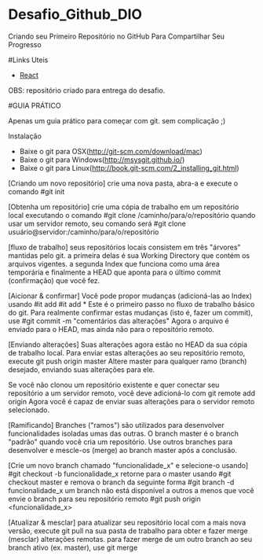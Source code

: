 # Desafio_Github_DIO
Criando seu Primeiro Repositório no GitHub Para Compartilhar Seu Progresso

#Links Uteis
- [React](https://aboutreact.com/react-native-app-intro-slider/)

OBS: repositório criado para entrega do desafio.

#GUIA PRÁTICO

Apenas um guia prático para começar com git. sem complicação ;)

Instalação
- Baixe o git para OSX(http://git-scm.com/download/mac)
- Baixe o git para Windows(http://msysgit.github.io/)
- Baixe o git para Linux(http://book.git-scm.com/2_installing_git.html)

[Criando um novo repositório]
crie uma nova pasta, abra-a e execute o comando
#git init

[Obtenha um repositório]
crie uma cópia de trabalho em um repositório local executando o comando
#git clone /caminho/para/o/repositório
quando usar um servidor remoto, seu comando será
#git clone usuário@servidor:/caminho/para/o/repositório

[fluxo de trabalho]
seus repositórios locais consistem em três "árvores" mantidas pelo git. a primeira delas é sua Working Directory que contém os arquivos vigentes. a segunda Index que funciona como uma área temporária e finalmente a HEAD que aponta para o último commit (confirmação) que você fez.

[Aicionar & confirmar]
Você pode propor mudanças (adicioná-las ao Index) usando
#it add <arquivo>
#it add *
Este é o primeiro passo no fluxo de trabalho básico do git. Para realmente confirmar estas mudanças (isto é, fazer um commit), use
#git commit -m "comentários das alterações"
Agora o arquivo é enviado para o HEAD, mas ainda não para o repositório remoto.
  
[Enviando alterações]
Suas alterações agora estão no HEAD da sua cópia de trabalho local. Para enviar estas alterações ao seu repositório remoto, execute
git push origin master
Altere master para qualquer ramo (branch) desejado, enviando suas alterações para ele.

Se você não clonou um repositório existente e quer conectar seu repositório a um servidor remoto, você deve adicioná-lo com
git remote add origin <servidor>
Agora você é capaz de enviar suas alterações para o servidor remoto selecionado.
  
[Ramificando]
Branches ("ramos") são utilizados para desenvolver funcionalidades isoladas umas das outras. O branch master é o branch "padrão" quando você cria um repositório. Use outros branches para desenvolver e mescle-os (merge) ao branch master após a conclusão.
  
[Crie um novo branch chamado "funcionalidade_x" e selecione-o usando]
#git checkout -b funcionalidade_x
retorne para o master usando
#git checkout master
e remova o branch da seguinte forma
#git branch -d funcionalidade_x
um branch não está disponível a outros a menos que você envie o branch para seu repositório remoto
#git push origin <funcionalidade_x>
  
[Atualizar & mesclar]
para atualizar seu repositório local com a mais nova versão, execute
git pull na sua pasta de trabalho para obter e fazer merge (mesclar) alterações remotas.
para fazer merge de um outro branch ao seu branch ativo (ex. master), use
git merge <branch>
